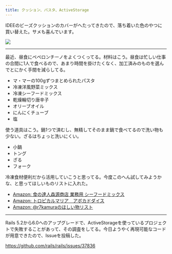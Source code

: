 ```yaml
---
title: クッション、パスタ、ActiveStorage
---
```


IDEEのビーズクッションのカバーがへたってきたので、落ち着いた色のやつに買い替えた。サメも喜んでいます。

![](/images/2019-11-29-1.jpg)

---

最近、昼食にペペロンチーノをよくつくってる。材料はこう。昼食は忙しい仕事の合間に1人で食べるので、あまり時間を掛けたくなく、加工済みのものを選んでとにかく手間を減らしてる。

- マ・マーの100gずつまとめられたパスタ
- 冷凍洋風野菜ミックス
- 冷凍シーフードミックス
- 乾燥輪切り唐辛子
- オリーブオイル
- にんにくチューブ
- 塩

使う道具はこう。鍋1つで済むし、無精してそのまま鍋で食べてるので洗い物も少ない。ざるはちょっと洗いにくい。

- 小鍋
- トング
- ざる
- フォーク

冷凍食材便利だから活用していこうと思ってる。今度このへん試してみようかな、と思ってほしいものリストに入れた。

- [Amazon: 食の達人森源商店 業務用 シーフードミックス][1]
- [Amazon: トロピカルマリア　アボカドダイス][2]
- [Amazon: @r7kamuraのほしい物リスト][3]

---

Rails 5.2から6.0へのアップグレードで、ActiveStorageを使っているプロジェクトで失敗することがあって、その調査をしてる。今日ようやく再現可能なコードが用意できたので、Issueを投稿した。

https://github.com/rails/rails/issues/37836

[1]: https://www.amazon.co.jp/dp/B00JTMY3EY
[2]: https://www.amazon.co.jp/dp/B007NQ2OTO
[3]: https://www.amazon.co.jp/hz/wishlist/ls/31WJYTS73D19K
